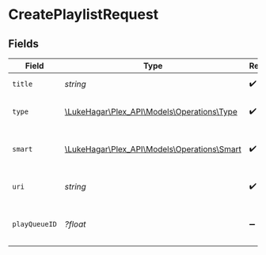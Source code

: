 # CreatePlaylistRequest


## Fields

| Field                                                                           | Type                                                                            | Required                                                                        | Description                                                                     |
| ------------------------------------------------------------------------------- | ------------------------------------------------------------------------------- | ------------------------------------------------------------------------------- | ------------------------------------------------------------------------------- |
| `title`                                                                         | *string*                                                                        | :heavy_check_mark:                                                              | name of the playlist                                                            |
| `type`                                                                          | [\LukeHagar\Plex_API\Models\Operations\Type](../../Models/Operations/Type.md)   | :heavy_check_mark:                                                              | type of playlist to create                                                      |
| `smart`                                                                         | [\LukeHagar\Plex_API\Models\Operations\Smart](../../Models/Operations/Smart.md) | :heavy_check_mark:                                                              | whether the playlist is smart or not                                            |
| `uri`                                                                           | *string*                                                                        | :heavy_check_mark:                                                              | the content URI for the playlist                                                |
| `playQueueID`                                                                   | *?float*                                                                        | :heavy_minus_sign:                                                              | the play queue to copy to a playlist                                            |